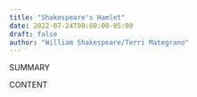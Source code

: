 ```yaml
---
title: "Shakespeare's Hamlet"
date: 2022-07-24T00:00:00-05:00
draft: false
author: "William Shakespeare/Terri Mategrano"
---
```


SUMMARY

<!--more-->

CONTENT